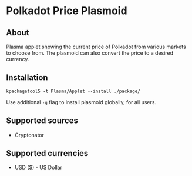 # Polkadot Price Plasmoid

## About
Plasma applet showing the current price of Polkadot from various markets to choose from. The plasmoid can also convert the price to a desired currency.

## Installation
```
kpackagetool5 -t Plasma/Applet --install ./package/
```

Use additional `-g` flag to install plasmoid globally, for all users.

## Supported sources
- Cryptonator

## Supported currencies
- USD ($) - US Dollar
